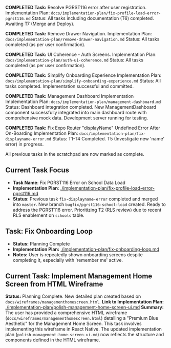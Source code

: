 **COMPLETED Task:** Resolve PGRST116 error after user registration.
Implementation Plan: `docs/implementation-plan/fix-profile-load-error-pgrst116.md`
Status: All tasks including documentation (T6) completed. Awaiting T7 (Merge and Deploy).

**COMPLETED Task:** Remove Drawer Navigation.
Implementation Plan: `docs/implementation-plan/remove-drawer-navigation.md`
Status: All tasks completed (as per user confirmation).

**COMPLETED Task:** UI Coherence - Auth Screens.
Implementation Plan: `docs/implementation-plan/auth-ui-coherence.md`
Status: All tasks completed (as per user confirmation).

**COMPLETED Task:** Simplify Onboarding Experience
Implementation Plan: `docs/implementation-plan/simplify-onboarding-experience.md`
Status: All tasks completed. Implementation successful and committed.

**COMPLETED Task:** Management Dashboard Implementation
Implementation Plan: `docs/implementation-plan/management-dashboard.md`
Status: Dashboard integration completed. New ManagementDashboard component successfully integrated into main dashboard route with comprehensive mock data. Development server running for testing.

**COMPLETED Task:** Fix Expo Router "displayName" Undefined Error After On-Boarding
Implementation Plan: `docs/implementation-plan/fix-displayname-error.md`
Status: T1-T4 Completed. T5 (Investigate new 'name' error) in progress.

All previous tasks in the scratchpad are now marked as complete.
## Current Task Focus

- **Task Name**: Fix PGRST116 Error on School Data Load
- **Implementation Plan**: [./implementation-plan/fix-profile-load-error-pgrst116.md](./implementation-plan/fix-profile-load-error-pgrst116.md)
- **Status**: Previous task `fix-displayname-error` completed and merged into `master`. New branch `bugfix/pgrst116-school-load` created. Ready to address the PGRST116 error. Prioritizing T2 (RLS review) due to recent RLS enablement on `schools` table.

## Task: Fix Onboarding Loop
- **Status:** Planning Complete
- **Implementation Plan:** [./implementation-plan/fix-onboarding-loop.md](./implementation-plan/fix-onboarding-loop.md)
- **Notes:** User is repeatedly shown onboarding screens despite completing it, especially with 'remember me' active.

## Current Task: Implement Management Home Screen from HTML Wireframe

**Status:** Planning Complete. New detailed plan created based on `docs/wireframes/managementhomescreen.html`.
**Link to Implementation Plan:** [./implementation-plan/polish-management-home-screen-ui.md](./implementation-plan/polish-management-home-screen-ui.md)
**Summary:**
The user has provided a comprehensive HTML wireframe (`docs/wireframes/managementhomescreen.html`) detailing a "Premium Blue Aesthetic" for the Management Home Screen. This task involves implementing this wireframe in React Native. The updated implementation plan (`polish-management-home-screen-ui.md`) now reflects the structure and components defined in the HTML wireframe.

<!-- Add new task references above this line -->
